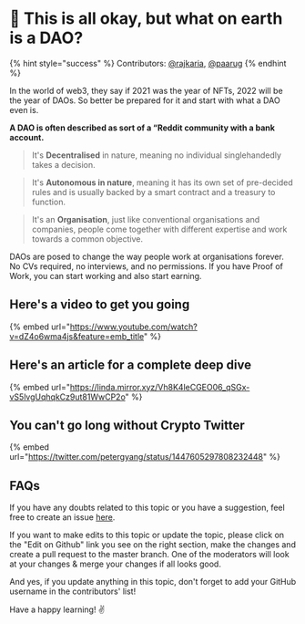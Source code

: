 # 🤔 This is all okay, but what on earth is a DAO?

{% hint style="success" %}
Contributors: [@rajkaria](https://github.com/rajkaria), [@paarug](https://github.com/paarug)
{% endhint %}

In the world of web3, they say if 2021 was the year of NFTs, 2022 will be the year of DAOs. So better be prepared for it and start with what a DAO even is.

**A DAO is often described as sort of a “Reddit community with a bank account.**

> It's **Decentralised** in nature, meaning no individual singlehandedly takes a decision.

>It's **Autonomous in nature**, meaning it has its own set of pre-decided rules and is usually backed by a smart contract and a treasury to function.

>It's an **Organisation**, just like conventional organisations and companies, people come together with different expertise and work towards a common objective.

DAOs are posed to change the way people work at organisations forever. No CVs required, no interviews, and no permissions. If you have Proof of Work, you can start working and also start earning.

## Here's a video to get you going

{% embed url="https://www.youtube.com/watch?v=dZ4o6wma4js&feature=emb_title" %}

## Here's an article for a complete deep dive

{% embed url="https://linda.mirror.xyz/Vh8K4leCGEO06_qSGx-vS5lvgUqhqkCz9ut81WwCP2o" %}

## You can't go long without Crypto Twitter

{% embed url="https://twitter.com/petergyang/status/1447605297808232448" %}

## FAQs

If you have any doubts related to this topic or you have a suggestion, feel free to create an issue [here](https://github.com/SuperteamDAO/ground-zero/issues).

If you want to make edits to this topic or update the topic, please click on the "Edit on Github" link you see on the right section, make the changes and create a pull request to the master branch. One of the moderators will look at your changes & merge your changes if all looks good.

And yes, if you update anything in this topic, don't forget to add your GitHub username in the contributors' list!

Have a happy learning! ✌️
